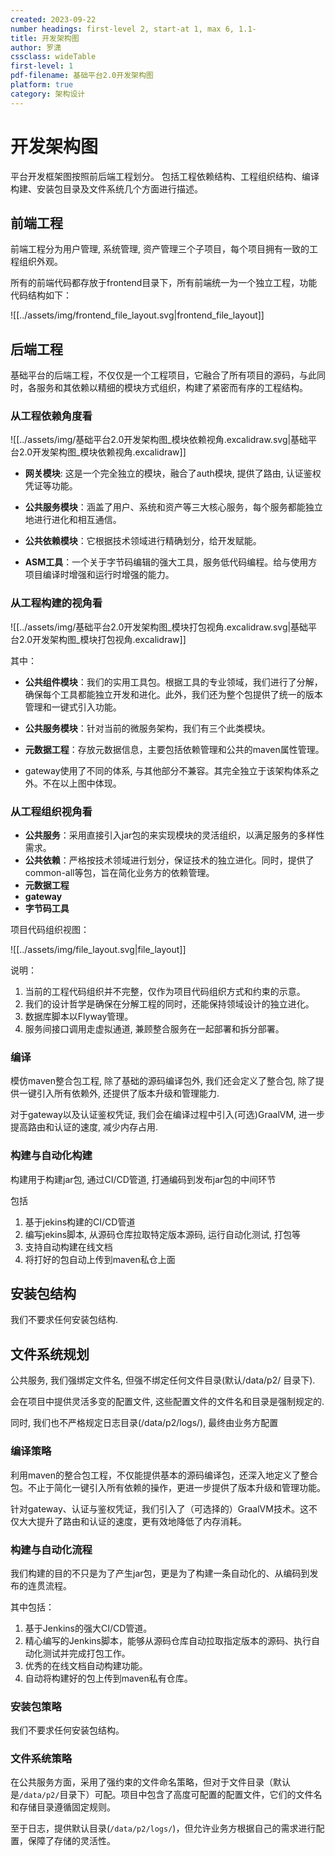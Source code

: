```yaml
---
created: 2023-09-22
number headings: first-level 2, start-at 1, max 6, 1.1-
title: 开发架构图
author: 罗潇
cssclass: wideTable
first-level: 1
pdf-filename: 基础平台2.0开发架构图
platform: true
category: 架构设计
---
```


# 开发架构图

平台开发框架图按照前后端工程划分。
包括工程依赖结构、工程组织结构、编译构建、安装包目录及文件系统几个方面进行描述。

## 前端工程

前端工程分为用户管理, 系统管理, 资产管理三个子项目，每个项目拥有一致的工程组织外观。

所有的前端代码都存放于frontend目录下，所有前端统一为一个独立工程，功能代码结构如下：

![[../assets/img/frontend_file_layout.svg|frontend_file_layout]]


## 后端工程

基础平台的后端工程，不仅仅是一个工程项目，它融合了所有项目的源码，与此同时，各服务和其依赖以精细的模块方式组织，构建了紧密而有序的工程结构。

### **从工程依赖角度看**

![[../assets/img/基础平台2.0开发架构图_模块依赖视角.excalidraw.svg|基础平台2.0开发架构图_模块依赖视角.excalidraw]]

- **网关模块**: 这是一个完全独立的模块，融合了auth模块, 提供了路由, 认证鉴权凭证等功能。

- **公共服务模块**：涵盖了用户、系统和资产等三大核心服务，每个服务都能独立地进行进化和相互通信。
    
- **公共依赖模块**：它根据技术领域进行精确划分，给开发赋能。
    
- **ASM工具**：一个关于字节码编辑的强大工具，服务低代码编程。给与使用方项目编译时增强和运行时增强的能力。

### **从工程构建的视角看**

![[../assets/img/基础平台2.0开发架构图_模块打包视角.excalidraw.svg|基础平台2.0开发架构图_模块打包视角.excalidraw]]

其中：

- **公共组件模块**：我们的实用工具包。根据工具的专业领域，我们进行了分解，确保每个工具都能独立开发和进化。此外，我们还为整个包提供了统一的版本管理和一键式引入功能。
    
- **公共服务模块**：针对当前的微服务架构，我们有三个此类模块。
    
- **元数据工程**：存放元数据信息，主要包括依赖管理和公共的maven属性管理。
    
- gateway使用了不同的体系, 与其他部分不兼容。其完全独立于该架构体系之外。不在以上图中体现。

### **从工程组织视角看**

- **公共服务**：采用直接引入jar包的来实现模块的灵活组织，以满足服务的多样性需求。
- **公共依赖**：严格按技术领域进行划分，保证技术的独立进化。同时，提供了common-all等包，旨在简化业务方的依赖管理。
- **元数据工程**
- **gateway**
- **字节码工具**

项目代码组织视图：

![[../assets/img/file_layout.svg|file_layout]]

说明：

1. 当前的工程代码组织并不完整，仅作为项目代码组织方式和约束的示意。
2. 我们的设计哲学是确保在分解工程的同时，还能保持领域设计的独立进化。
3. 数据库脚本以Flyway管理。
4. 服务间接口调用走虚拟通道, 兼顾整合服务在一起部署和拆分部署。

### 编译

模仿maven整合包工程, 除了基础的源码编译包外, 我们还会定义了整合包, 除了提供一键引入所有依赖外, 还提供了版本升级和管理能力.

对于gateway以及认证鉴权凭证, 我们会在编译过程中引入(可选)GraalVM, 进一步提高路由和认证的速度, 减少内存占用.

### 构建与自动化构建

构建用于构建jar包, 通过CI/CD管道, 打通编码到发布jar包的中间环节

包括
1. 基于jekins构建的CI/CD管道
2. 编写jekins脚本, 从源码仓库拉取特定版本源码, 运行自动化测试, 打包等
3. 支持自动构建在线文档
4. 将打好的包自动上传到maven私仓上面

## 安装包结构

我们不要求任何安装包结构.

## 文件系统规划

公共服务, 我们强绑定文件名, 但强不绑定任何文件目录(默认/data/p2/ 目录下).

会在项目中提供灵活多变的配置文件, 这些配置文件的文件名和目录是强制规定的.

同时, 我们也不严格规定日志目录(/data/p2/logs/), 最终由业务方配置


### **编译策略**

利用maven的整合包工程，不仅能提供基本的源码编译包，还深入地定义了整合包。不止于简化一键引入所有依赖的操作，更进一步提供了版本升级和管理功能。

针对gateway、认证与鉴权凭证，我们引入了（可选择的）GraalVM技术。这不仅大大提升了路由和认证的速度，更有效地降低了内存消耗。

### **构建与自动化流程**

我们构建的目的不只是为了产生jar包，更是为了构建一条自动化的、从编码到发布的连贯流程。

其中包括：
1. 基于Jenkins的强大CI/CD管道。
2. 精心编写的Jenkins脚本，能够从源码仓库自动拉取指定版本的源码、执行自动化测试并完成打包工作。
3. 优秀的在线文档自动构建功能。
4. 自动将构建好的包上传到maven私有仓库。

### **安装包策略**

我们不要求任何安装包结构。

### **文件系统策略**

在公共服务方面，采用了强约束的文件命名策略，但对于文件目录（默认是`/data/p2/`目录下）可配。项目中包含了高度可配置的配置文件，它们的文件名和存储目录遵循固定规则。

至于日志，提供默认目录(`/data/p2/logs/`)，但允许业务方根据自己的需求进行配置，保障了存储的灵活性。
